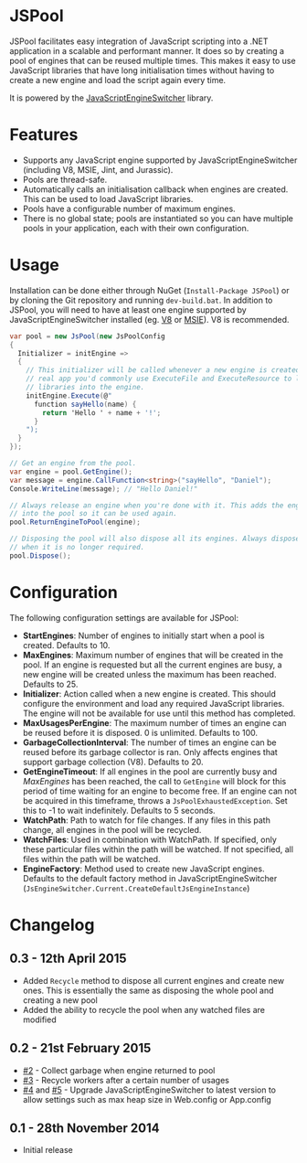 JSPool
======

JSPool facilitates easy integration of JavaScript scripting into a .NET 
application in a scalable and performant manner. It does so by creating a pool
of engines that can be reused multiple times. This makes it easy to use 
JavaScript libraries that have long initialisation times without having to 
create a new engine and load the script again every time.

It is powered by the [JavaScriptEngineSwitcher](https://github.com/Taritsyn/JavaScriptEngineSwitcher)
library.

Features
========
 - Supports any JavaScript engine supported by JavaScriptEngineSwitcher 
   (including V8, MSIE, Jint, and Jurassic).
 - Pools are thread-safe.
 - Automatically calls an initialisation callback when engines are created. This
   can be used to load JavaScript libraries.
 - Pools have a configurable number of maximum engines.
 - There is no global state; pools are instantiated so you can have multiple 
   pools in your application, each with their own configuration.

Usage
=====

Installation can be done either through NuGet (`Install-Package JSPool`) or by 
cloning the Git repository and running `dev-build.bat`. In addition to JSPool, 
you will need to have at least one engine supported by JavaScriptEngineSwitcher
installed (eg. [V8](https://www.nuget.org/packages/JavaScriptEngineSwitcher.V8) 
or [MSIE](http://www.nuget.org/packages/JavaScriptEngineSwitcher.Msie)). V8 is
recommended.

```csharp
var pool = new JsPool(new JsPoolConfig
{
  Initializer = initEngine =>
  {
    // This initializer will be called whenever a new engine is created. In a 
    // real app you'd commonly use ExecuteFile and ExecuteResource to load
    // libraries into the engine.
    initEngine.Execute(@"
      function sayHello(name) {
        return 'Hello ' + name + '!';
      }
    ");
  }
});

// Get an engine from the pool.
var engine = pool.GetEngine();
var message = engine.CallFunction<string>("sayHello", "Daniel");
Console.WriteLine(message); // "Hello Daniel!"

// Always release an engine when you're done with it. This adds the engine back
// into the pool so it can be used again.
pool.ReturnEngineToPool(engine);

// Disposing the pool will also dispose all its engines. Always dispose the pool
// when it is no longer required.
pool.Dispose();
```

Configuration
=============

The following configuration settings are available for JSPool:

 - **StartEngines**: Number of engines to initially start when a pool is 
   created. Defaults to 10.
 - **MaxEngines**: Maximum number of engines that will be created in the pool. 
   If an engine is requested but all the current engines are busy, a new engine 
   will be created unless the maximum has been reached. Defaults to 25.
 - **Initializer**: Action called when a new engine is created. This should 
   configure the environment and load any required JavaScript libraries. The 
   engine will not be available for use until this method has completed.
 - **MaxUsagesPerEngine**: The maximum number of times an engine can be reused
   before it is disposed. 0 is unlimited. Defaults to 100.
 - **GarbageCollectionInterval**: The number of times an engine can be reused
   before its garbage collector is ran. Only affects engines that support 
   garbage collection (V8). Defaults to 20.
 - **GetEngineTimeout**: If all engines in the pool are currently busy and 
   *MaxEngines* has been reached, the call to `GetEngine` will block for this 
   period of time waiting for an engine to become free. If an engine can not be 
   acquired in this timeframe, throws a `JsPoolExhaustedException`. Set this to
   -1 to wait indefinitely. Defaults to 5 seconds.
 - **WatchPath**: Path to watch for file changes. If any files in this path
   change, all engines in the pool will be recycled.
 - **WatchFiles**: Used in combination with WatchPath. If specified, only these
   particular files within the path will be watched. If not specified, all files
   within the path will be watched.
 - **EngineFactory**: Method used to create new JavaScript engines. Defaults to 
   the default factory method in JavaScriptEngineSwitcher
   (`JsEngineSwitcher.Current.CreateDefaultJsEngineInstance`)


Changelog
=========
0.3 - 12th April 2015
---------------------
 - Added `Recycle` method to dispose all current engines and create new ones. 
   This is essentially the same as disposing the whole pool and creating a new
   pool
 - Added the ability to recycle the pool when any watched files are modified

0.2 - 21st February 2015
------------------------
 - [#2](https://github.com/Daniel15/JSPool/issues/2) - Collect garbage when
   engine returned to pool
 - [#3](https://github.com/Daniel15/JSPool/issues/3) - Recycle workers after a
   certain number of usages
 - [#4](https://github.com/Daniel15/JSPool/issues/4) and
   [#5](https://github.com/Daniel15/JSPool/issues/5) - Upgrade 
   JavaScriptEngineSwitcher to latest version to allow settings such as max heap
   size in Web.config or App.config

0.1 - 28th November 2014
------------------------
 - Initial release
